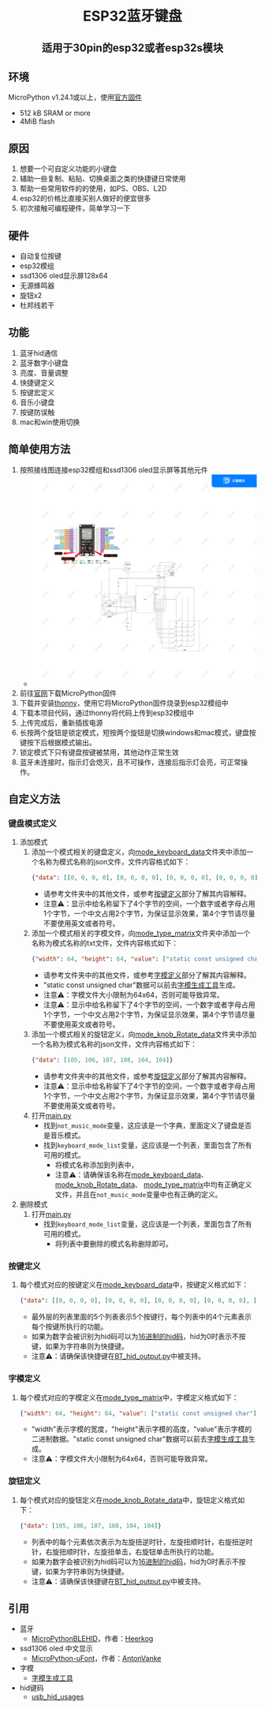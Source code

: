 <h1 align="center">ESP32蓝牙键盘</h1>
<h2 align="center">适用于30pin的esp32或者esp32s模块</h2>

## 环境
MicroPython v1.24.1或以上，使用[官方固件](https://micropython.org/download/ESP32_GENERIC/)
- 512 kB SRAM or more
- 4MiB flash

## 原因
1. 想要一个可自定义功能的小键盘
2. 辅助一些复制、粘贴、切换桌面之类的快捷键日常使用
3. 帮助一些常用软件的的使用，如PS、OBS、L2D
4. esp32的价格比直接买别人做好的便宜很多
5. 初次接触可编程硬件，简单学习一下

## 硬件
- 自动复位按键
- esp32模组
- ssd1306 oled显示屏128x64
- 无源蜂鸣器
- 旋钮x2
- 杜邦线若干

## 功能
1. 蓝牙hid通信
2. 蓝牙数字小键盘
3. 亮度、音量调整
4. 快捷键定义
5. 按键宏定义
6. 音乐小键盘
7. 按键防误触
8. mac和win使用切换

## 简单使用方法
1. 按照接线图连接esp32模组和ssd1306 oled显示屏等其他元件
   - ![wiring_diagram.svg](wiring_diagram.svg)
2. 前往[官网](https://micropython.org/download/ESP32_GENERIC/)下载MicroPython固件
3. 下载并安装[thonny](https://thonny.org/)，使用它将MicroPython固件烧录到esp32模组中
4. 下载本项目代码，通过thonny将代码上传到esp32模组中
5. 上传完成后，重新插拔电源
6. 长按两个旋钮是锁定模式，短按两个旋钮是切换windows和mac模式，键盘按键按下后根据模式输出。
7. 锁定模式下只有键盘按键被禁用，其他动作正常生效
8. 蓝牙未连接时，指示灯会熄灭，且不可操作，连接后指示灯会亮，可正常操作。

## 自定义方法
### 键盘模式定义
1. 添加模式
   1. 添加一个模式相关的键盘定义，向[mode_keyboard_data](BTkeyboard%2Fmode_keyboard_data)文件夹中添加一个名称为模式名称的json文件，文件内容格式如下：
       ```json
       {"data": [[0, 0, 0, 0], [0, 0, 0, 0], [0, 0, 0, 0], [0, 0, 0, 0], [0, 0, 0, 0]]}
       ```
      - 请参考文件夹中的其他文件，或参考[按键定义](#按键定义)部分了解其内容解释。
      - 注意⚠️：显示中给名称留下了4个字节的空间，一个数字或者字母占用1个字节，一个中文占用2个字节，为保证显示效果，第4个字节请尽量不要使用英文或者符号。
   2. 添加一个模式相关的字模文件，向[mode_type_matrix](BTkeyboard%2Fmode_type_matrix)文件夹中添加一个名称为模式名称的txt文件，文件内容格式如下：
      ```json
      {"width": 64, "height": 64, "value": ["static const unsigned char"]}
      ```
      - 请参考文件夹中的其他文件，或参考[字模定义](#字模定义)部分了解其内容解释。
      - "static const unsigned char"数据可以前去[字模生成工具](https://www.zhetao.com/fontarray.html)生成。
      - 注意⚠️：字模文件大小限制为64x64，否则可能导致异常。
      - 注意⚠️：显示中给名称留下了4个字节的空间，一个数字或者字母占用1个字节，一个中文占用2个字节，为保证显示效果，第4个字节请尽量不要使用英文或者符号。
   3. 添加一个模式相关的旋钮定义，向[mode_knob_Rotate_data](BTkeyboard%2Fmode_knob_Rotate_data)文件夹中添加一个名称为模式名称的json文件，文件内容格式如下：
      ```json
      {"data": [105, 106, 107, 108, 104, 104]}
      ```
      - 请参考文件夹中的其他文件，或参考[旋钮定义](#旋钮定义)部分了解其内容解释。
      - 注意⚠️：显示中给名称留下了4个字节的空间，一个数字或者字母占用1个字节，一个中文占用2个字节，为保证显示效果，第4个字节请尽量不要使用英文或者符号。
   4. 打开[main.py](main.py)
      - 找到`not_music_mode`变量，这应该是一个字典，里面定义了键盘是否是音乐模式。
      - 找到`keyboard_mode_list`变量，这应该是一个列表，里面包含了所有可用的模式。
        - 将模式名称添加到列表中，
        - 注意⚠️：请确保该名称在[mode_keyboard_data](BTkeyboard%2Fmode_keyboard_data)、
        [mode_knob_Rotate_data](BTkeyboard%2Fmode_knob_Rotate_data)、
        [mode_type_matrix](BTkeyboard%2Fmode_type_matrix)中均有正确定义文件，并且在`not_music_mode`变量中也有正确的定义。
2. 删除模式
   1. 打开[main.py](main.py)
      - 找到`keyboard_mode_list`变量，这应该是一个列表，里面包含了所有可用的模式。
        - 将列表中要删除的模式名称删除即可。

### 按键定义
1. 每个模式对应的按键定义在[mode_keyboard_data](BTkeyboard%2Fmode_keyboard_data)中，按键定义格式如下：
   ```json
   {"data": [[0, 0, 0, 0], [0, 0, 0, 0], [0, 0, 0, 0], [0, 0, 0, 0], [0, 0, 0, 0]]}
   ```
   - 最外层的列表里面的5个列表表示5个按键行，每个列表中的4个元素表示每个按键所执行的功能。
   - 如果为数字会被识别为hid码可以为[16进制的hid码](https://www.freebsddiary.org/APC/usb_hid_usages)，hid为0时表示不按键，如果为字符串则为快捷键。
   - 注意⚠️：请确保该快捷键在[BT_hid_output.py](BTkeyboard%2FBT_hid_output.py)中被支持。
### 字模定义
1. 每个模式对应的字模定义在[mode_type_matrix](BTkeyboard%2Fmode_type_matrix)中，字模定义格式如下：
   ```json
   {"width": 64, "height": 64, "value": ["static const unsigned char"]}
   ```
   - "width"表示字模的宽度，"height"表示字模的高度，"value"表示字模的二进制数据。"static const unsigned char"数据可以前去[字模生成工具](https://www.zhetao.com/fontarray.html)生成。
   - 注意⚠️：字模文件大小限制为64x64，否则可能导致异常。
### 旋钮定义
1. 每个模式对应的旋钮定义在[mode_knob_Rotate_data](BTkeyboard%2Fmode_knob_Rotate_data)中，旋钮定义格式如下：
   ```json
   {"data": [105, 106, 107, 108, 104, 104]}
   ```
   - 列表中的每个元素依次表示为左旋扭逆时针，左旋扭顺时针，右旋扭逆时针，右旋扭顺时针，左旋扭单击，右旋钮单击所执行的功能。
   - 如果为数字会被识别为hid码可以为[16进制的hid码](https://www.freebsddiary.org/APC/usb_hid_usages)，hid为0时表示不按键，如果为字符串则为快捷键。
   - 注意⚠️：请确保该快捷键在[BT_hid_output.py](BTkeyboard%2FBT_hid_output.py)中被支持。
## 引用
- 蓝牙
  - [MicroPythonBLEHID](https://github.com/Heerkog/MicroPythonBLEHID)，作者：[Heerkog](https://github.com/Heerkog)
- ssd1306 oled 中文显示
  - [MicroPython-uFont](https://github.com/AntonVanke/MicroPython-uFont)，作者：[AntonVanke](https://github.com/AntonVanke)
- 字模
  - [字模生成工具](https://www.zhetao.com/fontarray.html)
- hid键码
  - [usb_hid_usages](https://www.freebsddiary.org/APC/usb_hid_usages)